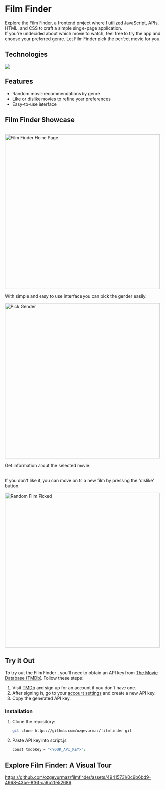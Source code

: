 # Film Finder

Explore the Film Finder, a frontend project where I utilized JavaScript, APIs, HTML, and CSS to craft  a simple single-page application.
<br/>
If you're undecided about which movie to watch, 
feel free to try the app and choose your preferred genre. 
Let Film Finder pick the perfect movie for you.

## Technologies


<a href="https://skillicons.dev">
    <img src="https://skillicons.dev/icons?i=html,css,js" />
</a>

## Features

- Random movie recommendations by genre
- Like or dislike movies to refine your preferences
- Easy-to-use interface

## Film Finder Showcase
<br/>



<img width="500" alt="Film Finder Home Page" src="https://github.com/ozgevurmaz/filmfinder/assets/49415731/9c2c97a8-3583-4786-88fe-76c9dda5d00a">


<br/>


With simple and easy to use interface you can pick the gender easily. 


<img width="500" alt="Pick Gender" src="https://github.com/ozgevurmaz/filmfinder/assets/49415731/1c7b5ba2-8538-40cb-a33c-86dc5e3cd0e4">
<br/>

Get information about the selected movie.

<br/>If you don't like it, you can move on to a new film by pressing the 'dislike' button.


<img width="500" alt="Random Film Picked" src="https://github.com/ozgevurmaz/filmfinder/assets/49415731/1ec2a0af-88cd-46e5-b342-c5116a3baa60">


## Try it Out

To try out the Film Finder , you'll need to obtain an API key from [The Movie Database (TMDb)](https://www.themoviedb.org).
Follow these steps:

1. Visit [TMDb](https://www.themoviedb.org) and sign up for an account if you don't have one.
2. After signing in, go to your [account settings](https://www.themoviedb.org/settings/api) and create a new API key.
3. Copy the generated API key.

### Installation

1. Clone the repository:

   ```bash
   git clone https://github.com/ozgevurmaz/filmfinder.git

2. Paste API key into script.js

   ```bash
   const tmdbKey = "<YOUR_API_KEY>";

## Explore Film Finder: A Visual Tour

https://github.com/ozgevurmaz/filmfinder/assets/49415731/0c9b6bd9-4968-43be-8f6f-ca9b2fe52686



